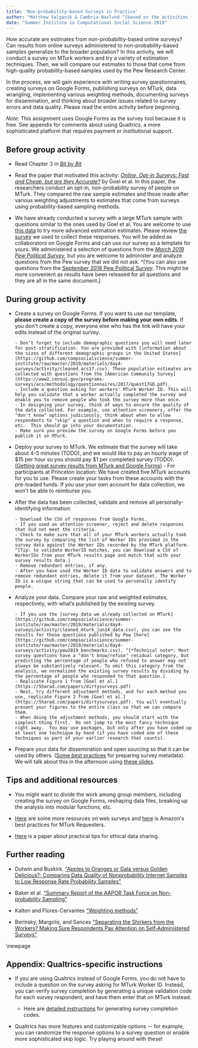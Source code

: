 ```yaml
---
title: 'Non-probability-based Surveys in Practice'
author: "Matthew Salganik & Cambria Naslund ^[based on the activities from SICSS 2017 (created by Matthew Salganik and Yo-Yo Chen) and SICSS 2018 (created by Matthew Salganik and Janet Xu).]"
date: "Summer Institute in Computational Social Science 2019"
---
```


How accurate are estimates from non-probability-based online surveys? Can results from online surveys administered to non-probability-based samples generalize to the broader population? In this activity, we will conduct a survey on MTurk workers and try a variety of estimation techniques.  Then, we will compare our estimates to those that come from high-quality probability-based samples used by the Pew Research Center. 

In the process, we will gain experience with writing survey questionnaires, creating surveys on Google Forms, publishing surveys on MTurk, data wrangling, implementing various weighting methods, documenting surveys for dissemination, and thinking about broader issues related to survey errors and data quality.  Please read the entire activity before beginning.

*Note*: This assignment uses Google Forms as the survey tool because it is free. See appendix for comments about using Qualtrics, a more sophisticated platform that requires payment or institutional support. 

## Before group activity 

* Read Chapter 3 in [*Bit by Bit*](https://www.bitbybitbook.com/)

* Read the paper that motivated this activity: [*Online, Opt-in Surveys: Fast and Cheap, but are they Accurate?*](https://5harad.com/papers/dirtysurveys.pdf) by Goel et al.  In this paper, the researchers conduct an opt-in, non-probability survey of people on MTurk.  They compared the raw sample estimates and those made after various weighting adjustments to estimates that come from surveys using probability-based sampling methods.

* We have already conducted a survey with a large MTurk sample with questions similar to the ones used by Goel et al. You are welcome to use [this data](https://github.com/compsocialscience/summer-institute/raw/master/2019/materials/day4-surveys/activity/cleaned_mturk_jun14_data.csv) to try more advanced estimation estimates. Please review [the survey](https://github.com/compsocialscience/summer-institute/raw/master/2019/materials/day4-surveys/activity/sicss_google_forms_survey.pdf) we used to collect these responses. You will be added as collaborators on Google Forms and can use our survey as a template for yours. We administered a selection of questions from the [*March 2019 Pew Political Survey*](https://www.pewresearch.org/category/publications/project/u-s-politics/2019/), but you are welcome to administer and analyze questions from the Pew survey that we did not ask. ^[You can also use questions from the [September 2018 Pew Political Survey](https://github.com/compsocialscience/summer-institute/raw/master/2019/materials/day4-surveys/activity/pew2018_sept.pdf). This might be more convenient as results have been released for all questions and they are all in the same document.]

## During group activity

* Create a survey on Google Forms. If you want to use our template, **please create a copy of the survey before making your own edits**. If you don't create a copy, everyone else who has the link will have your edits instead of the original survey.

      - Don’t forget to include demographic questions you will need later for post-stratification. You are provided with [information about the sizes of different demographic groups in the United States](https://github.com/compsocialscience/summer-institute/raw/master/2019/materials/day4-surveys/activity/cleaned_acs17.csv). These population estimates are collected with questions from the [American Community Survey](https://www2.census.gov/programs-surveys/acs/methodology/questionnaires/2017/quest17GQ.pdf). 
      - Include a question asking for workers' MTurk Worker ID. This will help you validate that a worker actually completed the survey and enable you to remove people who took the survey more than once.
      - In designing your survey, think of ways to ensure the quality of the data collected. For example, use attention screeners, offer the "don't know" options judiciously, think about when to allow respondents to "skip" a question and when to require a response, etc.  This should go into your documentation.
      - Make sure you preview the survey on Google Forms before you publish it on MTurk.

* Deploy your survey to MTurk.  We estimate that the survey will take about 4-5 minutes (TODO), and we would like to pay an hourly wage of $15 per hour so you should pay $1 per completed survey (TODO). [(Getting great survey results from MTurk and Google Forms)](https://blog.mturk.com/tutorial-getting-great-survey-results-from-mturk-and-google-forms-da4993d878df)
      - For participants at Princeton location: We have created five MTurk accounts for you to use. Please create your tasks from these accounts with the pre-loaded funds. If you use your own account for data collection, we won't be able to reimburse you.


* After the data has been collected, validate and remove all personally-identifying information: 

      - Download the CSV of responses from Google Forms.
      - If you used an attention screener, reject and delete responses that did not meet the criteria.
      - Check to make sure that all of your MTurk workers actually took the survey by comparing the list of Worker IDs provided in the survey data against the Worker IDs recorded by the MTurk platform. ^[Tip: to validate WorkerID matches, you can download a CSV of WorkerIDs from your MTurk results page and match that with your survey results data.] 
      - Remove redundant entries, if any.
      - After you have used the Worker ID data to validate answers and to remove redundant entries, delete it from your dataset. The Worker ID is a unique string that can be used to personally identify people.
  
* Analyze your data. Compare your raw and weighted estimates, respectively, with what’s published by the existing survey. 
    
      - If you use the [survey data we already collected on MTurk](https://github.com/compsocialscience/summer-institute/raw/master/2019/materials/day4-surveys/activity/cleaned_mturk_jun14_data.csv), you can see the results for those questions published by Pew [here](https://github.com/compsocialscience/summer-institute/raw/master/2019/materials/day4-surveys/activity/pew2019_benchmarks.csv). ^[*Technical note*: Most survey questions have a "don't know/refuse" residual category, but predicting the percentage of people who refused to answer may not always be substantively relevant. To omit this category from the analysis, we normalized the existing survey results by dividing by the percentage of people who responded to that question.]
      - Replicate Figure 1 from [Goel et al.](https://5harad.com/papers/dirtysurveys.pdf)
      - Next, try different adjustment methods, and for each method you use, replicate Figure 2 from [Goel et al.](https://5harad.com/papers/dirtysurveys.pdf). You will eventually present your figures to the entire class so that we can compare them.
      - When doing the adjustment methods, you should start with the simplest thing first.  Do not jump to the most fancy technique right away.  You may use packages, but only after you have coded up at least one technique by hand (if you have coded one of these techniques as part of your earlier research that counts).  

* Prepare your data for dissemination and open sourcing so that it can be used by others. ([Some best practices](https://www.icpsr.umich.edu/icpsrweb/content/deposit/guide/chapter3docs.html) for preparing survey metadata).  We will talk about this in the afternoon using [these slides](https://github.com/compsocialscience/summer-institute/blob/master/2018/materials/day4-surveys/06-intro-to-open-sourcing-data.pdf).

## Tips and additional resources

* You might want to divide the work among group members, including creating the survey on Google Forms, reshaping data files, breaking up the analysis into modular functions, etc. 

* [Here](https://psrc.princeton.edu/our-services/using-mturk) are some more resources on web surveys and [here](https://mturkpublic.s3.amazonaws.com/docs/MTURK_BP.pdf) is Amazon's best practices for MTurk Requesters.  

* [Here](https://doi.org/10.1177/2515245917747656) is a paper about practical tips for ethical data sharing.


## Further reading


* Dutwin and Buskirk. ["Apples to Oranges or Gala versus Golden Delicious?: Comparing Data Quality of Nonprobability Internet Samples to Low Response Rate Probability Samples"](https://academic.oup.com/poq/article/81/S1/213/3749202/Apples-to-Oranges-or-Gala-versus-Golden-Delicious) 

* Baker et al. ["Summary Report of the AAPOR Task Force on Non-probability Sampling"](https://academic.oup.com/jssam/article/1/2/90/941418/Summary-Report-of-the-AAPOR-Task-Force-on-Non)

* Kalton and Flores-Cervantes ["Weighting methods"](http://www.jos.nu/Articles/abstract.asp?article=192081)

* Berinsky, Margolis, and Sances ["Separating the Shirkers from the Workers? Making Sure Respondents Pay Attention on Self‐Administered Surveys"](https://doi.org/10.1111/ajps.12081)

\newpage


## Appendix: Qualtrics-specific instructions


* If you are using Qualtrics instead of Google Forms, you do not have to include a question on the survey asking for MTurk Worker ID. Instead, you can verify survey completion by generating a unique validation code for each survey respondent, and have them enter that on MTurk instead. 

  - Here are [detailed instructions](https://tylerburleigh.com/mturk/survey-completion-codes-in-qualtrics/) for generating survey completion codes.
  
  
* Qualtrics has more features and customizable options -- for example, you can randomize the response options to a survey question or enable more sophisticated skip logic. Try playing around with these!
